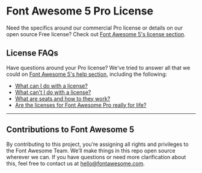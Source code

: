 # Font Awesome 5 Pro License

Need the specifics around our commercial Pro license or details on our open source Free license? Check out [Font Awesome 5's license section](https://fontawesome.com/license).

## License FAQs
Have questions around your Pro license? We've tried to answer all that we could on [Font Awesome 5's help section](https://fontawesome.com/help), including the following:

* [What can I do with a license?](https://fontawesome.com/help#license-dos)
* [What can't I do with a license?](https://fontawesome.com/help#license-donts)
* [What are seats and how to they work?](https://fontawesome.com/help#license-seats)
* [Are the licenses for Font Awesome Pro really for life?](https://fontawesome.com/help#license-perpetual)

---

## Contributions to Font Awesome 5
By contributing to this project, you’re assigning all rights and privileges to the Font Awesome Team. We’ll make things in this repo open source wherever we can. If you have questions or need more clarification about this, feel free to contact us at hello@fontawesome.com.
